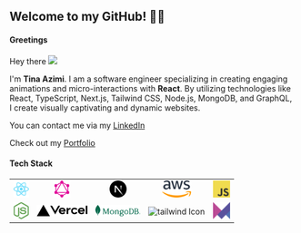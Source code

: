 ## Welcome to my GitHub! 👩‍💻

####  Greetings

Hey there <img style='width: 24px; aspect-radio: 1/1; object-fit: contain;' src="https://media.giphy.com/media/ttFzFD9WgfGcVjbk42/giphy.gif"> 

I'm **Tina Azimi**. I am a software engineer specializing in creating engaging animations and micro-interactions with **React**. By utilizing technologies like React, TypeScript, Next.js, Tailwind CSS, Node.js, MongoDB, and GraphQL, I create visually captivating and dynamic websites.

You can contact me via my [LinkedIn](https://www.linkedin.com/in/tina-azimi-197b346b/)

Check out my [Portfolio](https://tinazimi.tech)
#### Tech Stack



<table>
  <tr style="background-color: transparent;">
    <td align="center"><img src="public/reactjs.svg" alt="React Icon" height="30"></td>
    <td align="center"><img src="public/graphql.svg" alt="graphql Icon" height="30"></td>
    <td align="center"><img src="public/nextjs.svg" alt="Next Js Icon" height="30"></td>
    <td align="center"><img src="public/aws.svg" alt="aws Icon" height="30"></td>
    <td align="center"><img src="public/js.svg" alt="Js Icon" height="30"></td>
  </tr>
  <tr style="background-color: transparent;">
    <td align="center"><img src="public/nodejs.svg" alt="NodeJs Icon" height="30"></td>
    <td align="center"><img src="public/vercel-horizontal.svg" alt="vercel-horizontal Icon" height="20"></td>
    <td align="center"><img src="public/mongodb2-horizontal.svg" alt="mongodb Icon" height="20"></td>
    <td align="center"><img src="public/tailwind-horizontal.svg" alt="tailwind Icon" height="15"></td>
    <td align="center"><img src="public/framer-motion.svg" alt="framer-motion Icon" height="30"></td>
  </tr>
</table>




<!--
**azimitina/azimitina** is a ✨ _special_ ✨ repository because its `README.md` (this file) appears on your GitHub profile.

Here are some ideas to get you started:

- 🔭 I’m currently working on ...
- 🌱 I’m currently learning ...
- 👯 I’m looking to collaborate on ...
- 🤔 I’m looking for help with ...
- 💬 Ask me about ...
- 📫 How to reach me: ...
- 😄 Pronouns: ...
- ⚡ Fun fact: ...
-->
